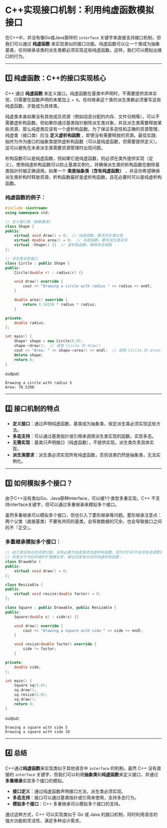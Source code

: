 # **C++实现接口机制：利用纯虚函数模拟接口**

在C++中，并没有像Go或Java那样的 `interface` 关键字来直接支持接口机制，但我们可以通过 **纯虚函数** 来实现类似的接口功能。纯虚函数可以让一个类成为抽象基类，任何继承该类的派生类都必须实现这些纯虚函数。这样，我们可以模拟出接口的行为。

---

## **1️⃣ 纯虚函数：C++的接口实现核心**

C++ 通过 **纯虚函数** 来定义接口。纯虚函数在基类中声明时，不需要提供具体实现，只需要在函数声明的末尾加上 `= 0`。任何继承这个类的派生类都必须重写这些纯虚函数，才能成为具体类。

纯虚类本身如果没有其他成员资源（例如动态分配的内存、文件句柄等），可以不需要虚析构函数。但如果你通过基类指针删除派生类对象，并且派生类需要释放某些资源，那么纯虚类应该有一个虚析构函数。为了保证多态性和正确的资源管理，纯虚类（接口类）应当 **定义虚析构函数** ，即使没有需要释放的资源。最佳实践: 始终为作为接口的抽象类提供虚析构函数（可以是纯虚函数，但需要提供定义）。这可以避免在未来派生类需要资源管理时出现问题。

析构函数可以是纯虚函数，但如果它是纯虚函数，则必须在类外提供实现（定义）。使用纯虚析构函数可以防止基类实例化，并确保派生类的析构函数在删除基类指针时被正确调用。如果一个 **类是抽象类（含有纯虚函数）** ，并且你希望确保派生类析构时释放资源，析构函数最好是虚析构函数，且在必要时可以是纯虚析构函数。

### **纯虚函数的例子：**

```cpp
#include <iostream>
using namespace std;

// 定义接口类（抽象基类）
class Shape {
public:
    virtual void draw() = 0;  // 纯虚函数，要求派生类实现
    virtual double area() = 0;  // 纯虚函数，要求派生类实现
    virtual ~Shape() {}  // 虚析构函数，确保多态销毁
};

// 派生类实现接口
class Circle : public Shape {
public:
    Circle(double r) : radius(r) {}

    void draw() override {
        cout << "Drawing a circle with radius " << radius << endl;
    }

    double area() override {
        return 3.14159 * radius * radius;
    }

private:
    double radius;
};

int main() {
    Shape* shape = new Circle(5.0);
    shape->draw();  // 调用 Circle 的 draw()
    cout << "Area: " << shape->area() << endl;  // 调用 Circle 的 area()
    delete shape;
    return 0;
}
```

output:

```plaintext
Drawing a circle with radius 5
Area: 78.5398
```

---

## **2️⃣ 接口机制的特点**

- **定义接口**：通过声明纯虚函数，基类成为抽象类，规定派生类必须实现这些方法。
- **多态支持**：可以通过基类指针或引用来调用派生类实现的函数，实现多态。
- **无需实现**：基类只声明接口（纯虚函数），不提供实现，派生类负责具体实现。
- **派生类要求**：派生类必须实现所有纯虚函数，否则该类仍然是抽象类，无法实例化。

---

## **3️⃣ 如何模拟多个接口？**

由于C++没有类似Go、Java那种interface，可以被1个类型多重实现。C++ 不支持interface关键字，但可以通过多重继承来模拟多个接口。

虽然多重继承可以模拟多个接口，但也引入了菱形继承等问题。菱形继承注意点：两个父类（直接基类）不要有共同的基类，会导致数据的冗余，也会导致接口之间的不『正交』。

### **多重继承模拟多个接口：**

```cpp
// 由于类没有动态资源分配，没有必要为纯虚类添加虚析构函数，因为它们并不会涉及资源管理的清理；
// 但是对于代码的维护扩展健壮性，建议还是有对应的纯虚析构函数；
class Drawable {
public:
    virtual void draw() = 0;
};

class Resizable {
public:
    virtual void resize(double factor) = 0;
};

class Square : public Drawable, public Resizable {
public:
    Square(double s) : side(s) {}

    void draw() override {
        cout << "Drawing a square with side " << side << endl;
    }

    void resize(double factor) override {
        side *= factor;
    }

private:
    double side;
};

int main() {
    Square sq(5.0);
    sq.draw();
    sq.resize(2.0);
    sq.draw();
    return 0;
}
```

output:

```plaintext
Drawing a square with side 5
Drawing a square with side 10
```

---

## **4️⃣ 总结**

C++通过**纯虚函数**来实现类似于其他语言中 `interface` 的机制。虽然 C++ 没有直接的 `interface` 关键字，但我们可以利用**抽象类**和**纯虚函数**来定义接口，并通过**多重继承**实现多个接口的模拟。

- **接口定义**：通过纯虚函数声明接口方法，派生类必须实现。
- **多态支持**：接口可以通过基类指针或引用来使用，支持多态行为。
- **模拟多个接口**：C++ 多重继承可以模拟多个接口的支持。

通过这种方式，C++ 可以实现类似于 Go 或 Java 的接口机制，同时利用语言的强大功能和灵活性，满足多种设计需求。
